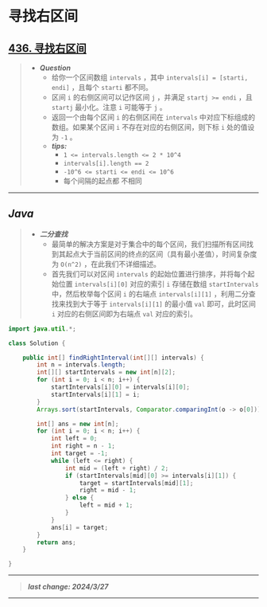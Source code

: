 # 寻找右区间

## [436. 寻找右区间](https://leetcode.cn/problems/find-right-interval/)

> - ***Question***
>   - 给你一个区间数组 `intervals` ，其中 `intervals[i] = [starti, endi]` ，且每个 `starti` 都不同。
>   - 区间 `i` 的右侧区间可以记作区间 `j` ，并满足 `startj >= endi` ，且 `startj` 最小化。注意 `i` 可能等于 `j` 。
>   - 返回一个由每个区间 `i` 的右侧区间在 `intervals` 中对应下标组成的数组。如果某个区间 `i` 不存在对应的右侧区间，则下标 `i` 处的值设为 `-1` 。
>   - ***tips:***
>     - `1 <= intervals.length <= 2 * 10^4`
>     - `intervals[i].length == 2`
>     - `-10^6 <= starti <= endi <= 10^6`
>     - 每个间隔的起点都 不相同

---

## *Java*

> - ***二分查找***
>   - 最简单的解决方案是对于集合中的每个区间，我们扫描所有区间找到其起点大于当前区间的终点的区间（具有最小差值），时间复杂度为 `O(n^2)` ，在此我们不详细描述。
>   - 首先我们可以对区间 `intervals` 的起始位置进行排序，并将每个起始位置 `intervals[i][0]` 对应的索引 `i` 存储在数组 `startIntervals` 中，然后枚举每个区间 `i` 的右端点 `intervals[i][1]` ，利用二分查找来找到大于等于 `intervals[i][1]` 的最小值 `val` 即可，此时区间 `i` 对应的右侧区间即为右端点 `val` 对应的索引。

```java
import java.util.*;

class Solution {

    public int[] findRightInterval(int[][] intervals) {
        int n = intervals.length;
        int[][] startIntervals = new int[n][2];
        for (int i = 0; i < n; i++) {
            startIntervals[i][0] = intervals[i][0];
            startIntervals[i][1] = i;
        }
        Arrays.sort(startIntervals, Comparator.comparingInt(o -> o[0]));

        int[] ans = new int[n];
        for (int i = 0; i < n; i++) {
            int left = 0;
            int right = n - 1;
            int target = -1;
            while (left <= right) {
                int mid = (left + right) / 2;
                if (startIntervals[mid][0] >= intervals[i][1]) {
                    target = startIntervals[mid][1];
                    right = mid - 1;
                } else {
                    left = mid + 1;
                }
            }
            ans[i] = target;
        }
        return ans;
    }

}
```

---

> ***last change: 2024/3/27***

---
